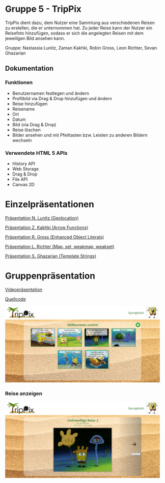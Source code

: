 # Gruppe 5 - TripPix

TripPix dient dazu, dem Nutzer eine Sammlung aus verschiedenen Reisen zu erstellen, die er unternommen hat. Zu jeder Reise kann der Nutzer ein Reisefoto hinzufügen, sodass er sich die angelegten Reisen mit dem jeweiligen Bild ansehen kann.

Gruppe: Nastassia Lunitz, Zaman Kakhki, Robin Gross, Leon Richter, Sevan Ghazarian

## Dokumentation
### Funktionen
* Benutzernamen festlegen und ändern
* Profilbild via Drag & Drop hinzufügen und ändern
* Reise hinzufügen
 * Reisename
 * Ort
 * Datum
 * Bild (via Drag & Drop)
* Reise löschen
* Bilder ansehen und mit Pfeiltasten bzw. Leisten zu anderen Bildern wechseln

### Verwendete HTML 5 APIs
* History API
* Web Storage
* Drag & Drop
* File API
* Canvas 2D 

# Einzelpräsentationen

[Präsentation N. Lunitz (Geolocation)](https://htmlpreview.github.io/?https://github.com/sevang/gruppe5/blob/master/einzelpr/lunitz_n/Geolocation_Lunitz.html)

[Präsentation Z. Kakhki (Arrow Functions)](https://htmlpreview.github.io/?https://github.com/sevang/gruppe5/blob/master/einzelpr/kakhki_z/Finalversion.html)

[Präsentation R. Gross (Enhanced Object Literals)](https://htmlpreview.github.io/?https://github.com/sevang/gruppe5/blob/master/einzelpr/gross_r/index.html)

[Präsentation L. Richter (Map, set, weakmap, weakset)](https://htmlpreview.github.io/?https://github.com/sevang/gruppe5/blob/master/einzelpr/richter_l/slides-deck.html)

[Präsentation S. Ghazarian (Template Strings)](https://htmlpreview.github.io/?https://github.com/sevang/gruppe5/blob/master/einzelpr/ghazarian_s/index.html)

# Gruppenpräsentation

[Videopräsentation](https://htmlpreview.github.io/?https://github.com/sevang/gruppe5/blob/master/gruppenarbeit/video.html)

[Quellcode](https://github.com/sevang/gruppe5/blob/master/gruppenarbeit/src)

![](gruppenarbeit/trippix.png?raw=true "Übersicht aller Reisen")

### Reise anzeigen
![](gruppenarbeit/trippix1.png?raw=true "Reise anzeigen")